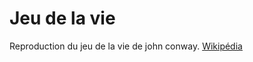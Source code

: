 # Jeu de la vie 

Reproduction du jeu de la vie de john conway. [Wikipédia](https://fr.wikipedia.org/wiki/Jeu_de_la_vie)


